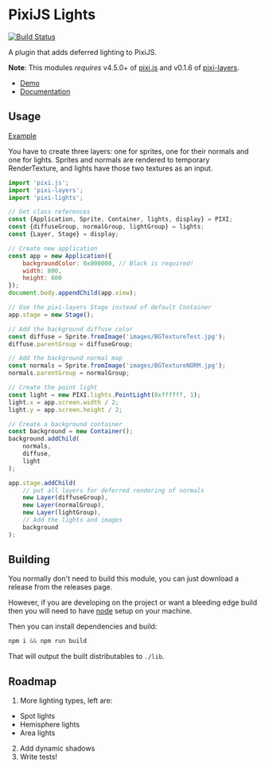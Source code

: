 # PixiJS Lights

[![Build Status](https://travis-ci.org/pixijs/pixi-lights.svg?branch=master)](https://travis-ci.org/pixijs/pixi-lights)

A plugin that adds deferred lighting to PixiJS.

**Note**: This modules *requires* v4.5.0+ of [pixi.js](https://github.com/pixijs/pixi.js) and v0.1.6 of [pixi-layers](https://github.com/pixijs/pixi-display).

* [Demo](https://pixijs.io/pixi-lights/demo/index.html)
* [Documentation](https://pixijs.io/pixi-lights/docs/index.html)

## Usage

[Example](https://pixijs.io/pixi-lights/demo/usage.html)

You have to create three layers: one for sprites, one for their normals and one for lights. Sprites and normals are rendered to temporary RenderTexture, and lights have those two textures as an input.
 
```js
import 'pixi.js';
import 'pixi-layers';
import 'pixi-lights';

// Get class references
const {Application, Sprite, Container, lights, display} = PIXI;
const {diffuseGroup, normalGroup, lightGroup} = lights;
const {Layer, Stage} = display;

// Create new application
const app = new Application({
    backgroundColor: 0x000000, // Black is required!
    width: 800,
    height: 600
});
document.body.appendChild(app.view);

// Use the pixi-layers Stage instead of default Container
app.stage = new Stage();

// Add the background diffuse color
const diffuse = Sprite.fromImage('images/BGTextureTest.jpg');
diffuse.parentGroup = diffuseGroup;

// Add the background normal map
const normals = Sprite.fromImage('images/BGTextureNORM.jpg');
normals.parentGroup = normalGroup;

// Create the point light
const light = new PIXI.lights.PointLight(0xffffff, 1);
light.x = app.screen.width / 2;
light.y = app.screen.height / 2;

// Create a background container 
const background = new Container();
background.addChild(
    normals,
    diffuse,
    light
);

app.stage.addChild(
    // put all layers for deferred rendering of normals
    new Layer(diffuseGroup),
    new Layer(normalGroup),
    new Layer(lightGroup),
    // Add the lights and images
    background
);
```

## Building

You normally don't need to build this module, you can just download a release from the releases page.

However, if you are developing on the project or want a bleeding edge build then you
will need to have [node][node] setup on your machine.

Then you can install dependencies and build:

```js
npm i && npm run build
```

That will output the built distributables to `./lib`.

[node]:       http://nodejs.org/

## Roadmap

1. More lighting types, left are:
 - Spot lights
 - Hemisphere lights
 - Area lights
2. Add dynamic shadows
3. Write tests!
